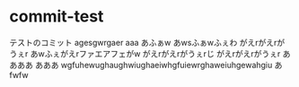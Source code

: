 # commit-test
テストのコミット
agesgwrgaer
aaa
あふぁw
あwsふぁwふぇわ
がえrがえrがうぇr
あwふぇがえrファエアフェがw
がえrがえrがうぇrじ
がえrがえrがうぇr
ああああ
あああ
wgfuhewughaughwiughaeiwhgfuiewrghaweiuhgewahgiu
あfwfw
